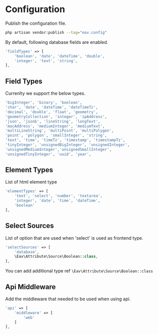 # Configuration

Publish the configuration file.

```bash
php artisan vendor:publish --tag="eav.config"
```

By default, following database fields are enabled.

```php
'fieldTypes' => [
    'boolean', 'date', 'dateTime', 'double', 
    'integer', 'text', 'string', 
],
```

## Field Types

Currenlty we support the below types.

```php
'bigInteger', 'binary', 'boolean',
'char', 'date', 'dateTime', 'dateTimeTz',
'decimal', 'double', 'float', 'geometry',
'geometryCollection', 'integer', 'ipAddress', 
'json', 'jsonb', 'lineString', 'longText', 
'macAddress', 'mediumInteger', 'mediumText', 
'multiLineString', 'multiPoint', 'multiPolygon', 
'point', 'polygon', 'smallInteger', 'string', 
'text', 'time', 'timeTz', 'timestamp', 'timestampTz',
'tinyInteger', 'unsignedBigInteger', 'unsignedInteger', 
'unsignedMediumInteger','unsignedSmallInteger', 
'unsignedTinyInteger', 'uuid', 'year',
```

## Element Types

List of html element type

```php
'elementTypes' => [
    'text', 'select', 'number', 'textarea',
    'integer', 'date', 'time', 'dateTime',
    'boolean'
],
```

## Select Sources

List of option that are used when 'select' is used as frontend type.

```php
'selectSources' => [
    'database',
    \Eav\Attribute\Source\Boolean::class,
],
```

You can add additional type ref `\Eav\Attribute\Source\Boolean::class`

## Api Middleware

Add the middleware that needed to be used when using api. 

```php
'api' => [
    'middleware' => [
    	'web'
    ]
],
```